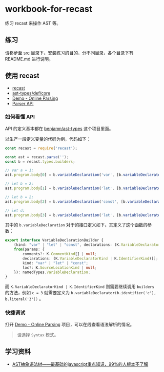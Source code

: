 # workbook-for-recast

练习 recast 来操作 AST 等。

## 练习

请移步至 [src](./src) 目录下，安装练习的目的，分不同目录，各个目录下有 README.md 进行说明。

## 使用 recast

- [recast](https://github.com/benjamn/recast)
- [ast-types/def/core](https://github.com/benjamn/ast-types/blob/master/def/core.ts)
- [Demo - Online Parsing](https://esprima.org/demo/parse.html)
- [Parser API](https://developer.mozilla.org/en-US/docs/Mozilla/Projects/SpiderMonkey/Parser_API)


### 如何看懂 API

API 的定义基本都在 [benjamn/ast-types](https://github.com/benjamn/ast-types) 这个项目里面。

以生产一段定义变量的代码为例，代码如下：

```js
const recast = require('recast');

const ast = recast.parse('');
const b = recast.types.builders;

// var a = 1;
ast.program.body[0] = b.variableDeclaration('var', [b.variableDeclarator(b.identifier('a'), b.literal(1))]);

// let b = 2;
ast.program.body[1] = b.variableDeclaration('let', [b.variableDeclarator(b.identifier('b'), b.literal(2))]);

// let b = 2;
ast.program.body[2] = b.variableDeclaration('const', [b.variableDeclarator(b.identifier('c'), b.literal('3'))]);

// let d;
ast.program.body[3] = b.variableDeclaration('let', [b.variableDeclarator(b.identifier('d'), null)]);
```

其中的 `b.variableDeclaration` 对于的接口定义如下，其定义了这个函数的参数：

```ts
export interface VariableDeclarationBuilder {
    (kind: "var" | "let" | "const", declarations: (K.VariableDeclaratorKind | K.IdentifierKind)[]): namedTypes.VariableDeclaration;
    from(params: {
        comments?: K.CommentKind[] | null;
        declarations: (K.VariableDeclaratorKind | K.IdentifierKind)[];
        kind: "var" | "let" | "const";
        loc?: K.SourceLocationKind | null;
    }): namedTypes.VariableDeclaration;
}
```

而 `K.VariableDeclaratorKind | K.IdentifierKind` 则需要继续调用 `builders` 的方法，例如 `c = 3` 就需要定义为 `b.variableDeclarator(b.identifier('c'), b.literal('3'))` 。


### 快捷调试

打开 [Demo - Online Parsing](https://esprima.org/demo/parse.html) 项目，可以在线查看语法解析的情况。

> 请选择 `Syntax` 模式。

## 学习资料

- [AST抽象语法树——最基础的javascript重点知识，99%的人根本不了解](https://segmentfault.com/a/1190000016231512)


